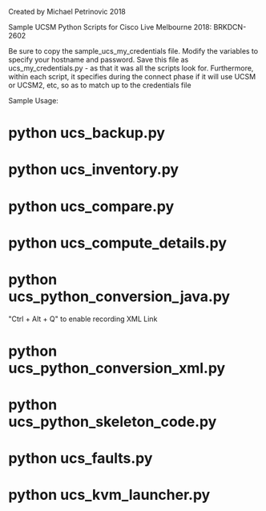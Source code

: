 Created by Michael Petrinovic 2018

Sample UCSM Python Scripts for Cisco Live Melbourne 2018: BRKDCN-2602

Be sure to copy the sample_ucs_my_credentials file. Modify the variables to specify your hostname and password. Save this file as ucs_my_credentials.py - as that it was all the scripts look for. Furthermore, within each script, it specifies during the connect phase if it will use UCSM or UCSM2, etc, so as to match up to the credentials file

Sample Usage:

# python ucs_backup.py

# python ucs_inventory.py

# python ucs_compare.py

# python ucs_compute_details.py

# python ucs_python_conversion_java.py

"Ctrl + Alt + Q" to enable recording XML Link
# python ucs_python_conversion_xml.py

# python ucs_python_skeleton_code.py

# python ucs_faults.py

# python ucs_kvm_launcher.py
